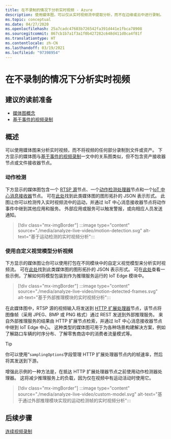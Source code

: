 ```yaml
---
title: 在不录制的情况下分析实时视频 - Azure
description: 使用媒体图，可以仅从实时视频流中提取分析，而不在边缘或云中进行录制。 本文讨论了这一概念。
ms.topic: conceptual
ms.date: 04/27/2020
ms.openlocfilehash: 25a7cadc47603b726542fa391d441e1fbca78908
ms.sourcegitcommit: 867cb1b7a1f3a1f0b427282c648d411d0ca4f81f
ms.translationtype: HT
ms.contentlocale: zh-CN
ms.lasthandoff: 03/19/2021
ms.locfileid: "97398954"
---
```

# <a name="analyzing-live-video-without-any-recording"></a>在不录制的情况下分析实时视频

## <a name="suggested-pre-reading"></a>建议的读前准备 

* [媒体图概念](media-graph-concept.md)
* [基于事件的视频录制](event-based-video-recording-concept.md)

## <a name="overview"></a>概述  

可以使用媒体图来分析实时视频，而不将视频的任何部分录制到文件或资产。 下方显示的媒体图与[基于事件的视频录制](event-based-video-recording-concept.md)一文中的关系图类似，但不包含资产接收器节点或文件接收器节点。

### <a name="motion-detection"></a>动作检测

下方显示的媒体图包含一个 [RTSP 源](media-graph-concept.md#rtsp-source)节点、一个[动作检测处理器](media-graph-concept.md#motion-detection-processor)节点和一个[IoT 中心消息接收器](media-graph-concept.md#iot-hub-message-sink)节点。 可在[此处](https://github.com/Azure/live-video-analytics/blob/master/MediaGraph/topologies/motion-detection/topology.json)找到此类媒体图的图形拓扑的 JSON 表示形式。 此图让你可以检测传入实时视频流中的运动，并通过 IoT 中心消息接收器节点将动作事件中继到其他应用和服务。 外部应用或服务可以触发警报，或向相应人员发送通知。

> [!div class="mx-imgBorder"]
> :::image type="content" source="./media/analyze-live-video/motion-detection.svg" alt-text="基于运动检测的实时视频分析":::

### <a name="analyzing-video-using-a-custom-vision-model"></a>使用自定义视觉模型分析视频 

下方显示的媒体图让你可以使用打包在不同模块中的自定义视觉模型来分析实时视频流。 可在[此处](https://github.com/Azure/live-video-analytics/blob/master/MediaGraph/topologies/httpExtension/topology.json)找到此类媒体图的图形拓扑的 JSON 表示形式。 可在[此处](https://github.com/Azure/live-video-analytics/tree/master/utilities/video-analysis)查看一些示例，了解如何将模型包装到作为推理服务运行的 IoT Edge 模块中。

> [!div class="mx-imgBorder"]
> :::image type="content" source="./media/analyze-live-video/motion-detected-frames.svg" alt-text="基于外部推理模块的实时视频分析":::

在此媒体图中，RTSP 源的视频输入将发送到 [HTTP 扩展处理器](media-graph-concept.md#http-extension-processor)节点，该节点将图像帧（采用 JPEG、BMP 或 PNG 格式）通过 REST 发送到外部推理服务。 来自外部推理服务的结果由 HTTP 扩展节点检索，并通过 IoT 中心消息接收器节点中继到 IoT Edge 中心。 这种类型的媒体图可用于为各种场景构建解决方案，例如了解路口车辆的时序分布、了解零售商店中的消费者流量模式等。
>[!TIP]
> 你可以使用“`samplingOptions`字段管理 HTTP 扩展处理器节点内的帧速率，然后将其发送到下游。

增强此示例的一种方法是，在抵达 HTTP 扩展处理器节点之前使用动作检测器处理器。 这将减少推理服务上的负载，因为仅在视频中有运动活动时使用它。

> [!div class="mx-imgBorder"]
> :::image type="content" source="./media/analyze-live-video/custom-model.svg" alt-text="基于通过外部推理模块实现的运动检测帧的实时视频分析":::

## <a name="next-steps"></a>后续步骤

[连续视频录制](continuous-video-recording-concept.md)
